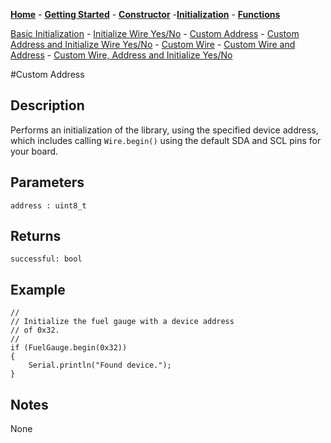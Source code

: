 [**Home**](https://porrey.github.io/max1704x) -
[**Getting Started**](https://porrey.github.io/max1704x/getting-started) -
[**Constructor**](https://porrey.github.io/max1704x/constructor) -[**Initialization**](https://porrey.github.io/max1704x/initialization) -
[**Functions**](https://porrey.github.io/max1704x/functions)

[Basic Initialization](https://porrey.github.io/max1704x/initialization/basic) -
[Initialize Wire Yes/No](https://porrey.github.io/max1704x/initialization/initialize-wire-yes-no) -
[Custom Address](https://porrey.github.io/max1704x/initialization/custom-address) -
[Custom Address and Initialize Wire Yes/No](https://porrey.github.io/max1704x/initialization/custom-address-initialize-wire-yes-no) -
[Custom Wire](https://porrey.github.io/max1704x/initialization/custom-wire) -
[Custom Wire and Address](https://porrey.github.io/max1704x/initialization/custom-wire-address) -
[Custom Wire, Address and Initialize Yes/No](https://porrey.github.io/max1704x/initialization/custom-wire-address-initialize-wire-yes-no)

#Custom Address
## Description
Performs an initialization of the library, using the specified device address, which includes calling `Wire.begin()` using the default SDA and SCL pins for your board.

## Parameters
`address : uint8_t`

## Returns
`successful: bool`

## Example
	//
	// Initialize the fuel gauge with a device address
	// of 0x32.
	//
	if (FuelGauge.begin(0x32))
	{
		Serial.println("Found device.");
	}

## Notes
None